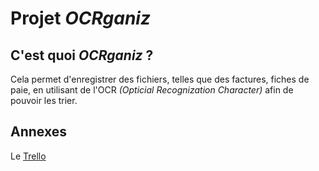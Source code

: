 # Projet *OCRganiz*

## C'est quoi *OCRganiz* ?
Cela permet d'enregistrer des fichiers, telles que des factures, fiches de paie, en utilisant de l'OCR *(Opticial Recognization Character)* afin de pouvoir les trier.

## Annexes
Le [Trello](https://trello.com/invite/b/updv2xap/ATTId970c379082223d06ecea2d2e0a76bb207D679C6/projet-programmation)